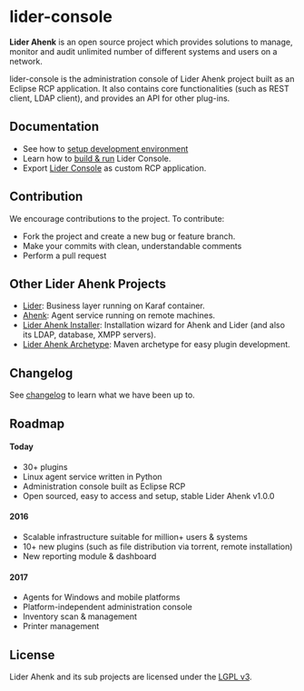 # lider-console

**Lider Ahenk** is an open source project which provides solutions to manage, monitor and audit unlimited number of different systems and users on a network.

lider-console is the administration console of Lider Ahenk project built as an Eclipse RCP application. It also contains core functionalities (such as REST client, LDAP client), and provides an API for other plug-ins.

## Documentation

* See how to [setup development environment](https://github.com/Pardus-Kurumsal/lider-console/wiki/01.-Setup-Development-Environment)
* Learn how to [build & run](https://github.com/Pardus-Kurumsal/lider-console/wiki/02.-Building-&-Running) Lider Console.
* Export [Lider Console](https://github.com/Pardus-Kurumsal/lider-console/wiki/03.-Exporting-Lider-Console) as custom RCP application.

## Contribution

We encourage contributions to the project. To contribute:

* Fork the project and create a new bug or feature branch.
* Make your commits with clean, understandable comments
* Perform a pull request

## Other Lider Ahenk Projects

* [Lider](https://github.com/Pardus-Kurumsal/lider): Business layer running on Karaf container.
* [Ahenk](https://github.com/Pardus-Kurumsal/ahenk): Agent service running on remote machines.
* [Lider Ahenk Installer](https://github.com/Pardus-Kurumsal/lider-ahenk-installer): Installation wizard for Ahenk and Lider (and also its LDAP, database, XMPP servers).
* [Lider Ahenk Archetype](https://github.com/Pardus-Kurumsal/lider-ahenk-archetype): Maven archetype for easy plugin development.

## Changelog

See [changelog](https://github.com/Pardus-Kurumsal/lider/wiki/Changelog) to learn what we have been up to.

## Roadmap

#### Today

* 30+ plugins
* Linux agent service written in Python
* Administration console built as Eclipse RCP
* Open sourced, easy to access and setup, stable Lider Ahenk v1.0.0

#### 2016

* Scalable infrastructure suitable for million+ users & systems
* 10+ new plugins (such as file distribution via torrent, remote installation)
* New reporting module & dashboard

#### 2017

* Agents for Windows and mobile platforms
* Platform-independent administration console
* Inventory scan & management
* Printer management

## License

Lider Ahenk and its sub projects are licensed under the [LGPL v3](https://github.com/Pardus-Kurumsal/lider-console/blob/master/LICENSE).
